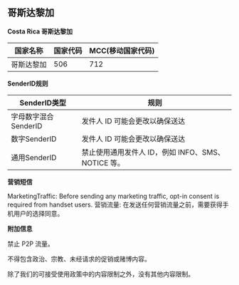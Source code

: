 ## 哥斯达黎加

__Costa Rica   哥斯达黎加__

| 国家名称  | 国家代码 | MCC(移动国家代码) |
|-------|------|-------------|
| 哥斯达黎加 | 506  | 712         |

__SenderID规则__

| SenderID类型     | 规则                                 |
|----------------|------------------------------------|
| 字母数字混合SenderID | 发件人 ID 可能会更改以确保送达                  |
| 数字SenderID     | 发件人 ID 可能会更改以确保送达                  |
| 通用SenderID     | 禁止使用通用发件人 ID，例如 INFO、SMS、NOTICE 等。 |


__营销短信__

MarketingTraffic: Before sending any marketing traffic, opt-in consent is required from handset users.
营销流量: 在发送任何营销流量之前，需要获得手机用户的选择同意。

__附加信息__

禁止 P2P 流量。

不得包含政治、宗教、未经请求的促销或赌博内容。

除了我们的可接受使用政策中的内容限制之外，没有其他内容限制。

